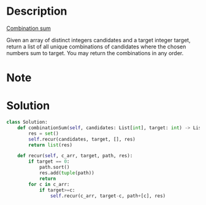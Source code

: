 # Description
[Combination sum](https://leetcode.com/problems/combination-sum/)

Given an array of distinct integers candidates and a target integer target, return a list of all unique combinations of candidates where the chosen numbers sum to target. You may return the combinations in any order.

# Note

# Solution 
```python
class Solution:
    def combinationSum(self, candidates: List[int], target: int) -> List[List[int]]:
        res = set()
        self.recur(candidates, target, [], res)
        return list(res) 

    def recur(self, c_arr, target, path, res):
        if target == 0: 
            path.sort()
            res.add(tuple(path))
            return
        for c in c_arr:
            if target>=c:
                self.recur(c_arr, target-c, path+[c], res)
                
```

